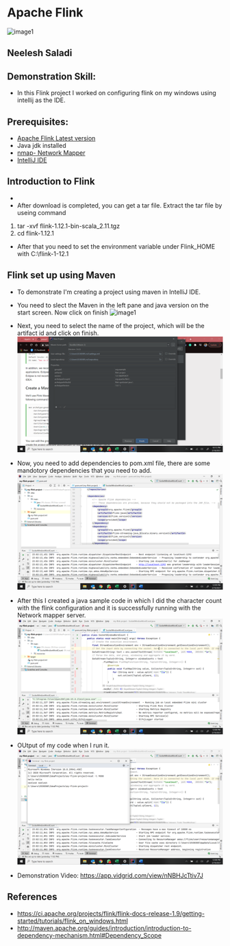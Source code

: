 # Apache Flink 

![image1](https://res.infoq.com/presentations/sql-streaming-apache-flink/en/slides/sl3-1529543225417.jpg)

## Neelesh Saladi

## Demonstration Skill:
- In this Flink project I worked on configuring flink on my windows using intellij as the IDE.

## Prerequisites:
- [Apache Flink Latest version](https://flink.apache.org/downloads.html#apache-flink-1121)
- Java jdk installed
- [nmap- Network Mapper](https://nmap.org/download.html)
- [IntelliJ IDE](https://www.jetbrains.com/idea/download/#section=windows)


## Introduction to Flink
-
- After download is completed, you can get a tar file. Extract the tar file by useing command 
1. tar -xvf flink-1.12.1-bin-scala_2.11.tgz
2. cd flink-1.12.1
- After that you need to set the environment variable under Flink_HOME with C:\flink-1-12.1

## Flink set up using Maven
- To demonstrate I'm creating a project using maven in IntelliJ IDE.
- You need to slect the Maven in the
 left pane and java version on the start screen. Now click on finish
 ![image1](https://github.com/Sindhujav18/flink-kafka-java/blob/main/int1.png)

- Next, you need to select the name of the project, which will be the artifact id and click on finish.
![image2](https://github.com/neeleshsaladi/my-flink-project/blob/main/Screenshot%20(23).png)
- Now, you need to add dependencies to pom.xml file, there are some mandotory dependencies that you need to add.
![image3](https://github.com/neeleshsaladi/my-flink-project/blob/main/Screenshot%20(26).png)
- After this I created a java sample code in which I did the character count with the flink configuration and it is successfully running with the Network mapper server.
![image3](https://github.com/neeleshsaladi/my-flink-project/blob/main/Screenshot%20(24).png)
- OUtput of my code when I run it.
![image3](https://github.com/neeleshsaladi/my-flink-project/blob/main/Screenshot%20(25).png)
- Demonstration Video: https://app.vidgrid.com/view/nNBHJcTtiv7J

## References
- https://ci.apache.org/projects/flink/flink-docs-release-1.9/getting-started/tutorials/flink_on_windows.html
- http://maven.apache.org/guides/introduction/introduction-to-dependency-mechanism.html#Dependency_Scope
